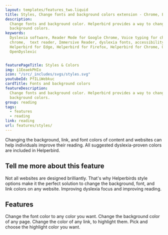 ```yaml
---
layout: templates/features_two.liquid
title: Styles, Change fonts and background colors extension - Chrome, Edge, Firefox, iPad, iPhone
description:
  Change fonts and background color. Helperbird provides a way to change web page font and
  background colors.
keywords:
  Dyslexia software, Reader Mode for Google Chrome, Voice typing for chrome, Text to speech for
  chrome,  text reader, Immersive Reader, dyslexia fonts, accessibility software, dyslexia software,
  Helperbird for Edge, Helperbird for Firefox, Helperbird for Chrome, Opendyslexic for Chrome,
  OpenDyslexic


featurePageTitle: Styles & Colors
img: i1EeaekPHIo
icon: "/src/_includes/svgs/styles.svg"
youtubeId: PfILiWebkuc
cardTitle: Fonts and background colors
featureDescription:
  Change fonts and background color. Helperbird provides a way to change web page font and
  background colors.
group: reading
tags: 
  - features
  - reading
link: reading
url: features/styles/
---
```



Changing the background, link, and font colors of content and websites can help individuals improve their reading. All suggested dyslexia-proven colors are included in Helperbird.
  

## Tell me more about this feature

Not all websites are designed brilliantly. That's why Helperbirds style options make it the perfect solution to change the background, font, and link colors on any website. Improving dyslexia focus and improving reading.


## Features

Change the font color to any color you want.
Change the background color of any page.
Change the color of any link, to highlight them.
Pick and choose the highlight color you want.
      













